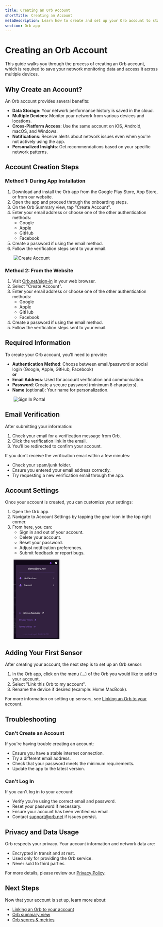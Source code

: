 ```yaml
---
title: Creating an Orb Account
shortTitle: Creating an Account
metaDescription: Learn how to create and set up your Orb account to start monitoring your network performance.
section: Orb app
---
```


# Creating an Orb Account

This guide walks you through the process of creating an Orb account, which is required to save your network monitoring data and access it across multiple devices.

## Why Create an Account?

An Orb account provides several benefits:

- **Data Storage**: Your network performance history is saved in the cloud.
- **Multiple Devices**: Monitor your network from various devices and locations.
- **Cross-Platform Access**: Use the same account on iOS, Android, macOS, and Windows.
- **Notifications**: Receive alerts about network issues even when you're not actively using the app.
- **Personalized Insights**: Get recommendations based on your specific network patterns.

## Account Creation Steps

### Method 1: During App Installation

1. Download and install the Orb app from the Google Play Store, App Store, or from our website.
2. Open the app and proceed through the onboarding steps.
3. On the Orb Summary view, tap "Create Account".
4. Enter your email address or choose one of the other authentication methods:
   - Google
   - Apple
   - GitHub
   - Facebook
5. Create a password if using the email method.
6. Follow the verification steps sent to your email.

<img src="../../images/orb-app/create-or-sign-into-account.png" alt="Create Account" width=40% style="margin-left: 2em;">

### Method 2: From the Website

1. Visit [Orb.net/sign-in](https://orb.net/sign-in) in your web browser.
2. Select "Create Account".
3. Enter your email address or choose one of the other authentication methods:
   - Google
   - Apple
   - GitHub
   - Facebook
4. Create a password if using the email method.
5. Follow the verification steps sent to your email.

## Required Information

To create your Orb account, you'll need to provide:

- **Authentication Method**: Choose between email/password or social login (Google, Apple, GitHub, Facebook)<br>
  **or** <br>
- **Email Address**: Used for account verification and communication.
- **Password**: Create a secure password (minimum 8 characters).
- **Name** (optional): Your name for personalization.

<img src="../../images/orb-app/sign-in-portal.png" alt="Sign In Portal" width=30% style="margin-left: 2em;">

## Email Verification

After submitting your information:

1. Check your email for a verification message from Orb.
2. Click the verification link in the email.
3. You'll be redirected to confirm your account.

If you don't receive the verification email within a few minutes:

- Check your spam/junk folder.
- Ensure you entered your email address correctly.
- Try requesting a new verification email through the app.

## Account Settings

Once your account is created, you can customize your settings:

1. Open the Orb app.
2. Navigate to Account Settings by tapping the gear icon in the top right corner.
3. From here, you can:
   - Sign in and out of your account.
   - Delete your account.
   - Reset your password.
   - Adjust notification preferences.
   - Submit feedback or report bugs.

<img src="../../images/orb-app/orb-account-menu-v2.png" alt="Orb Account" height=30% width=30% style="margin-left: 2em;">

## Adding Your First Sensor

After creating your account, the next step is to set up an Orb sensor:

1. In the Orb app, click on the menu (...) of the Orb you would like to add to your account.
2. Select "Link this Orb to my account".
3. Rename the device if desired (example: Home MacBook).

For more information on setting up sensors, see [Linking an Orb to your account](/docs/orb-app/linking-orb-to-account.md).

## Troubleshooting

### Can't Create an Account

If you're having trouble creating an account:

- Ensure you have a stable internet connection.
- Try a different email address.
- Check that your password meets the minimum requirements.
- Update the app to the latest version.

### Can't Log In

If you can't log in to your account:

- Verify you're using the correct email and password.
- Reset your password if necessary.
- Ensure your account has been verified via email.
- Contact <support@orb.net> if issues persist.

## Privacy and Data Usage

Orb respects your privacy. Your account information and network data are:

- Encrypted in transit and at rest.
- Used only for providing the Orb service.
- Never sold to third parties.

For more details, please review our [Privacy Policy](/privacy-policy).

## Next Steps

Now that your account is set up, learn more about:

- [Linking an Orb to your account](/docs/orb-app/linking-orb-to-account.md)
- [Orb summary view](/docs/orb-app/orb-summary-view.md)
- [Orb scores & metrics](/docs/orb-app/orb-scores-metrics.md)
